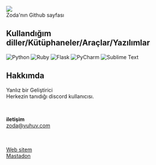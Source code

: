 ![](https://komarev.com/ghpvc/?username=kerem3338)<br>
Zoda'nın Github sayfası<br>

## Kullandığım diller/Kütüphaneler/Araçlar/Yazılımlar<br>
![Python](https://img.shields.io/badge/python-3670A0?style=for-the-badge&logo=python&logoColor=ffdd54) ![Ruby](https://img.shields.io/badge/ruby-%23CC342D.svg?style=for-the-badge&logo=ruby&logoColor=white) ![Flask](https://img.shields.io/badge/flask-%23000.svg?style=for-the-badge&logo=flask&logoColor=white) ![PyCharm](https://img.shields.io/badge/pycharm-143?style=for-the-badge&logo=pycharm&logoColor=black&color=black&labelColor=green) ![Sublime Text](https://img.shields.io/badge/sublime_text-%23575757.svg?style=for-the-badge&logo=sublime-text&logoColor=important)<br>

## Hakkımda
Yanlız bir Geliştirici
<br>
Herkezin tanıdığı discord kullanıcısı.
<br>

<br>

**iletişim**<br>
zoda@vuhuv.com<br>
<br><br>

[Web sitem](https://kerem3338.github.io)<br>
[Mastadon](https://mastodon.social/web/@zoda33)<br>
